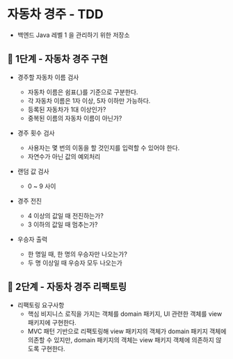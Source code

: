# 자동차 경주 - TDD
- 백엔드 Java 레벨 1 을 관리하기 위한 저장소

## 🚀 1단계 - 자동차 경주 구현
- 경주할 자동차 이름 검사
    - 자동차 이름은 쉼표(,)를 기준으로 구분한다.
    - 각 자동차 이름은 1자 이상, 5자 이하만 가능하다.
    - 등록된 자동차가 1대 이상인가?
    - 중복된 이름의 자동차 이름이 아닌가?

- 경주 횟수 검사
    - 사용자는 몇 번의 이동을 할 것인지를 입력할 수 있어야 한다.
    - 자연수가 아닌 값의 예외처리

- 랜덤 값 검사
    - 0 ~ 9 사이
    
- 경주 전진
    - 4 이상의 값일 때 전진하는가?
    - 3 이하의 값일 때 멈추는가?
    
- 우승자 출력
    - 한 명일 때, 한 명의 우승자만 나오는가?
    - 두 명 이상일 때 우승자 모두 나오는가

## 🚀 2단계 - 자동차 경주 리팩토링
- 리팩토링 요구사항
  - 핵심 비지니스 로직을 가지는 객체를 domain 패키지, UI 관련한 객체를 view 패키지에 구현한다.
  - MVC 패턴 기반으로 리팩토링해 view 패키지의 객체가 domain 패키지 객체에 의존할 수 있지만, domain 패키지의 객체는 view 패키지 객체에 의존하지 않도록 구현한다.
  